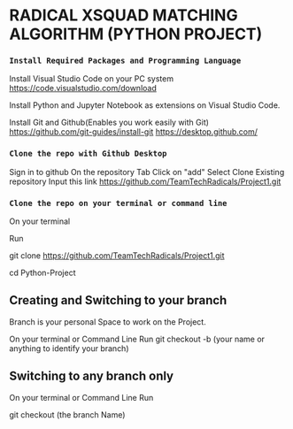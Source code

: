 # RADICAL XSQUAD MATCHING ALGORITHM (PYTHON PROJECT)

### `Install Required Packages and Programming Language`
Install Visual Studio Code on your PC system
https://code.visualstudio.com/download

Install Python and Jupyter Notebook as extensions on Visual Studio Code.

Install Git and Github(Enables you work easily with Git)
https://github.com/git-guides/install-git
https://desktop.github.com/


### `Clone the repo with Github Desktop`
Sign in to github
On the repository Tab
Click on "add"
Select Clone Existing repository
Input this link
https://github.com/TeamTechRadicals/Project1.git

### `Clone the repo on your terminal or command line`
On your terminal

Run

git clone https://github.com/TeamTechRadicals/Project1.git

cd Python-Project

## Creating and Switching to your branch
Branch is your personal Space to work on the Project.

On your terminal or Command Line
Run
git checkout -b (your name or anything to identify your branch)

## Switching to any branch only
On your terminal or Command Line
Run

git checkout (the branch Name)
